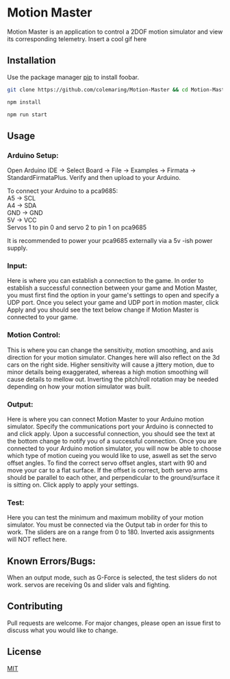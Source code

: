 # Motion Master

Motion Master is an application to control a 2DOF motion simulator and view its corresponding telemetry.
Insert a cool gif here

## Installation

Use the package manager [pip](https://pip.pypa.io/en/stable/) to install foobar.

```bash
git clone https://github.com/colemaring/Motion-Master && cd Motion-Master

npm install

npm run start
```

## Usage

### Arduino Setup:
Open Arduino IDE -> Select Board -> File -> Examples -> Firmata -> StandardFirmataPlus. Verify and then upload to your Arduino.   

To connect your Arduino to a pca9685:  
A5 -> SCL  
A4 -> SDA  
GND -> GND  
5V -> VCC  
Servos 1 to pin 0 and servo 2 to pin 1 on pca9685  

It is recommended to power your pca9685 externally via a 5v -ish power supply.

### Input: 
Here is where you can establish a connection to the game. In order to establish a successful connection between your game and Motion Master, you must first find the option in your game's settings to open and specify a UDP port. Once you select your game and UDP port in motion master, click Apply and you should see the text below change if Motion Master is connected to your game.
### Motion Control: 
This is where you can change the sensitivity, motion smoothing, and axis direction for your motion simulator. Changes here will also reflect on the 3d cars on the right side. Higher sensitivity will cause a jittery motion, due to minor details being exaggerated, whereas a high motion smoothing will cause details to mellow out. Inverting the pitch/roll rotation may be needed depending on how your motion simulator was built.
### Output: 
Here is where you can connect Motion Master to your Arduino motion simulator. Specify the communications port your Arduino is connected to and click apply. Upon a successful connection, you should see the text at the bottom change to notify you of a successful connection. Once you are connected to your Arduino motion simulator, you will now be able to choose which type of motion cueing you would like to use, aswell as set the servo offset angles. To find the correct servo offset angles, start with 90 and move your car to a flat surface. If the offset is correct, both servo arms should be parallel to each other, and perpendicular to the ground/surface it is sitting on. Click apply to apply your settings.
### Test: 
Here you can test the minimum and maximum mobility of your motion simulator. You must be connected via the Output tab in order for this to work. The sliders are on a range from 0 to 180. Inverted axis assignments will NOT reflect here.

## Known Errors/Bugs:
When an output mode, such as G-Force is selected, the test sliders do not work. servos are receiving 0s and slider vals and fighting.

## Contributing

Pull requests are welcome. For major changes, please open an issue first
to discuss what you would like to change.

## License

[MIT](https://choosealicense.com/licenses/mit/)
